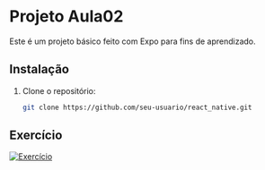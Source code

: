 # Projeto Aula02

Este é um projeto básico feito com Expo para fins de aprendizado.

## Instalação

1. Clone o repositório:
   ```bash
   git clone https://github.com/seu-usuario/react_native.git

## Exercício

[![Exercício](https://i.postimg.cc/J7pPkyHL/Screenshot-2025-03-11-082418.png)](https://postimg.cc/pynfNLBG)